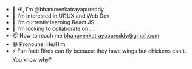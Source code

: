 - 👋 Hi, I’m @bhanuvenkatrayapureddy
- 👀 I’m interested in UI?UX and Web Dev
- 🌱 I’m currently learning React JS
- 💞️ I’m looking to collaborate on ...
- 📫 How to reach me bhanuvenkatrayapureddy@gmail.com
- 😄 Pronouns: He/Him
- ⚡ Fun fact: Birds can fly because they have wings but chickens can't. You know why?

<!---
bhanuvenkatrayapureddy/bhanuvenkatrayapureddy is a ✨ special ✨ repository because its `README.md` (this file) appears on your GitHub profile.
You can click the Preview link to take a look at your changes.
--->
